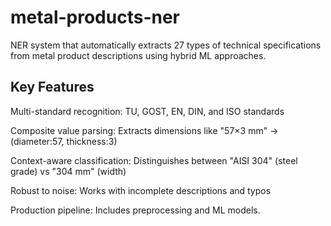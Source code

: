 # metal-products-ner

NER system that automatically extracts 27 types of technical specifications from metal product descriptions using hybrid ML approaches.

## Key Features

Multi-standard recognition: TU, GOST, EN, DIN, and ISO standards

Composite value parsing: Extracts dimensions like "57×3 mm" → (diameter:57, thickness:3)

Context-aware classification: Distinguishes between "AISI 304" (steel grade) vs "304 mm" (width)

Robust to noise: Works with incomplete descriptions and typos

Production pipeline: Includes preprocessing and ML models.
